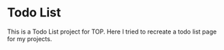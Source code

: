 # Todo List

This is a Todo List project for TOP. Here I tried to recreate a todo list page for my projects. 